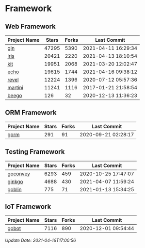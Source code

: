 # Framework

## Web Framework
| Project Name | Stars | Forks | Last Commit |
| ------------ | ----- | ----- | ----------- |
| [gin](https://github.com/gin-gonic/gin) | 47295 | 5390 | 2021-04-11 16:29:34 |
| [iris](https://github.com/kataras/iris) | 20421 | 2220 | 2021-04-13 18:10:54 |
| [kit](https://github.com/go-kit/kit) | 19951 | 2068 | 2021-03-20 12:02:47 |
| [echo](https://github.com/labstack/echo) | 19615 | 1744 | 2021-04-16 09:38:12 |
| [revel](https://github.com/revel/revel) | 12224 | 1396 | 2020-07-12 05:57:36 |
| [martini](https://github.com/go-martini/martini) | 11241 | 1116 | 2017-01-21 21:58:54 |
| [beego](https://github.com/astaxie/beego) | 126 | 32 | 2020-12-13 11:36:23 |

## ORM Framework
| Project Name | Stars | Forks | Last Commit |
| ------------ | ----- | ----- | ----------- |
| [gorm](https://github.com/jinzhu/gorm) | 291 | 91 | 2020-09-21 02:28:17 |

## Testing Framework
| Project Name | Stars | Forks | Last Commit |
| ------------ | ----- | ----- | ----------- |
| [goconvey](https://github.com/smartystreets/goconvey) | 6293 | 459 | 2020-10-25 17:47:07 |
| [ginkgo](https://github.com/onsi/ginkgo) | 4688 | 430 | 2021-04-07 11:59:24 |
| [goblin](https://github.com/franela/goblin) | 775 | 71 | 2021-01-13 15:34:25 |

## IoT Framework
| Project Name | Stars | Forks | Last Commit |
| ------------ | ----- | ----- | ----------- |
| [gobot](https://github.com/hybridgroup/gobot) | 7116 | 890 | 2020-12-01 09:54:44 |

*Update Date: 2021-04-16T17:00:56*